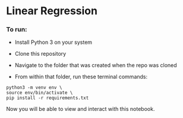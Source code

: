 # Linear Regression

### To run:

* Install Python 3 on your system

* Clone this repository

* Navigate to the folder that was created when the repo was cloned

* From within that folder, run these terminal commands:

```
python3 -m venv env \
source env/bin/activate \
pip install -r requirements.txt
```

Now you will be able to view and interact with this notebook.

